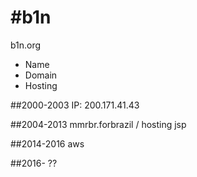 #b1n
==

b1n.org

- Name
- Domain
- Hosting

##2000-2003
IP: 200.171.41.43

##2004-2013
mmrbr.forbrazil / hosting jsp

##2014-2016
aws

##2016-
??
